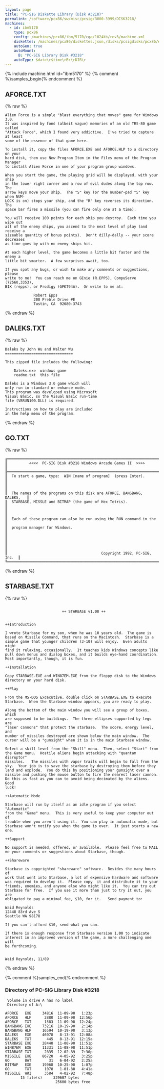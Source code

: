 ```yaml
---
layout: page
title: "PC-SIG Diskette Library (Disk #3218)"
permalink: /software/pcx86/sw/misc/pcsig/3000-3999/DISK3218/
machines:
  - id: ibm5170
    type: pcx86
    config: /machines/pcx86/ibm/5170/cga/1024kb/rev3/machine.xml
    diskettes: /machines/pcx86/diskettes.json,/disks/pcsigdisks/pcx86/diskettes.json
    autoGen: true
    autoMount:
      B: "PC-SIG Library Disk #3218"
    autoType: $date\r$time\rB:\rDIR\r
---
```


{% include machine.html id="ibm5170" %}
{% comment %}samples_begin{% endcomment %}

## AFORCE.TXT

{% raw %}
```
Alien Force is a simple "blast everything that moves" game for Windows 3.0.
It was inspired by fond (albeit vague) memories of an old TRS-80 game called
"Attack Force", which I found very addictive.  I've tried to capture at least
some of the essence of that game here.

To install it, copy the files AFORCE.EXE and AFORCE.HLP to a directory on your
hard disk, then use New Program Item in the Files menu of the Program Manager
to install Alien Force in one of your program group windows.

When you start the game, the playing grid will be displayed, with your ship
in the lower right corner and a row of evil dudes along the top row.  The
arrow keys move your ship.  The "S" key (or the number-pad "5" key when NUM-
LOCK is on) stops your ship, and the "R" key reverses its direction.  The
space bar fires a missile (you can fire only one at a time).

You will receive 100 points for each ship you destroy.  Each time you wipe out
all of the enemy ships, you ascend to the next level of play (and receive a
sizeable quantity of bonus points).  Don't dilly-dally -- your score decreases
as time goes by with no enemy ships hit.

At each higher level, the game becomes a little bit faster and the enemy a
little bit smarter.  A few surprises await, too.

If you spot any bugs, or wish to make any comments or suggestions, please
write to me!  You can reach me on GEnie (R.EPPS), CompuServe (72560,3353),
BIX (repps), or Prodigy (GPKT94A).  Or write to me at:

             Robert Epps
             208 Preble Drive #E
             Tustin, CA  92680-3743
```
{% endraw %}

## DALEKS.TXT

{% raw %}
```
Daleks by John Wu and Walter Wu
===============================

This zipped file includes the following:

	Daleks.exe	windows game
	readme.txt	this file

Daleks is a Windows 3.0 game which will
only run in standard or enhance mode.
This program was developed using Microsoft
Visual Basic, so the Visual Basic run-time
file (VBRUN100.DLL) is required.

Instructions on how to play are included
in the help menu of the program.

```
{% endraw %}

## GO.TXT

{% raw %}
```
╔═════════════════════════════════════════════════════════════════════════╗
║          <<<<  PC-SIG Disk #3218 Windows Arcade Games II  >>>>          ║
╠═════════════════════════════════════════════════════════════════════════╣
║  To start a game, type:  WIN [name of program]  (press Enter).          ║
║                                                                         ║
║  The names of the programs on this disk are AFORCE, BANGBANG, DALEKS,   ║
║  STARBASE, MISSLE and BITMAP (the game of Hex Tetris).                  ║
║                                                                         ║
║  Each of these program can also be run using the RUN command in the     ║
║  program manager for Windows.                                           ║
║                                                                         ║
║                                                                         ║
║                                           Copyright 1992, PC-SIG, Inc.  ║
╚═════════════════════════════════════════════════════════════════════════╝
```
{% endraw %}

## STARBASE.TXT

{% raw %}
```

                          ++ STARBASE v1.00 ++


++Introduction

I wrote Starbase for my son, when he was 10 years old.  The game is
based on Missile Command, that runs on the Macintosh.  Starbase is a
simple game that younger children (3-10) will enjoy.  Even adults might 
find it relaxing, occasionally.  It teaches kids Windows concepts like 
pull down menus and dialog boxes, and it builds eye-hand coordination.  
Most importantly, though, it is fun.

++Installation

Copy STARBASE.EXE and WIN87EM.EXE from the floppy disk to the Windows 
directory on your hard disk.

++Play

From the MS-DOS Excecutive, double click on STARBASE.EXE to execute 
Starbase.  When the Starbase window appears, you are ready to play.  

Along the bottom of the main window you will see a group of boxes, which 
are supposed to be buildings.  The three ellipses supported by legs are 
"laser cannons" that protect the starbase.  The score, energy level, and 
number of missiles destroyed are shown below the main window.  The 
cursor will be a "gunsight" when it is in the main Starbase window. 

Select a skill level from the "Skill" menu.  Then, select "Start" from 
the Game menu.  Hostile aliens begin attacking with "quantam disruptor" 
missiles.   The missiles with vapor trails will begin to fall from the 
sky.  Your job is to save the starbase by destroying them before they 
land and explode.  You do this by positioning your gunsight over a 
missile and pushing the mouse button to fire the nearest laser cannon.  
Do this as fast as you can to avoid being decimated by the aliens.  Good 
luck!

++Automatic Mode

Starbase will run by itself as an idle program if you select "Automatic" 
from the "Game" menu.  This is very useful to keep your computer out of 
trouble when you aren't using it.  You can play in automatic mode, but 
Starbase won't notify you when the game is over.  It just starts a new 
one.

++Support

No support is needed, offered, or available.  Please feel free to MAIL 
me your comments or suggestions about Starbase, though.

++Shareware

Starbase is copyrighted "shareware" software.  Besides the many hours of 
work that went into Starbase, a lot of expensive hardware and software 
was required to develop it.  Please copy  it and distribute it to your 
friends, enemies, and anyone else who might like it.  You can try out 
Starbase for free.  If you use it more than just to try it out, you are 
obligated to pay a minimal fee, $10, for it.   Send payment to:

Waid Reynolds
12448 83rd Ave S
Seattle WA 98178

If you can't afford $10, send what you can.

If there is enough response from Starbase version 1.00 to indicate 
interest in an improved version of the game, a more challenging one will 
be forthcoming.


Waid Reynolds, 11/89
```
{% endraw %}

{% comment %}samples_end{% endcomment %}

### Directory of PC-SIG Library Disk #3218

     Volume in drive A has no label
     Directory of A:\

    AFORCE   EXE     34816  11-09-90   1:23p
    AFORCE   HLP      2880  11-09-90  12:56p
    AFORCE   TXT      1583  11-09-90  12:24p
    BANGBANG EXE     73216  10-19-90   2:14p
    BANGBANG HLP     16594  10-19-90   3:13p
    DALEKS   EXE     46078   8-13-91  12:08a
    DALEKS   TXT       445   8-13-91  12:15a
    STARBASE EXE     28448  11-08-90  11:51p
    WIN87EM  EXE     11331  11-08-90  11:51p
    STARBASE TXT      2835  12-02-89   7:30p
    MISSILE  EXE     86720   4-05-92   3:25p
    GO       BAT        31   6-04-92   2:25a
    BITMAP   EXE     19968  10-25-90   1:07p
    GO       TXT      1078   1-01-80   4:41a
    MISSILE  WRI      3584   4-02-92   7:48p
           15 file(s)     329607 bytes
                           25600 bytes free
